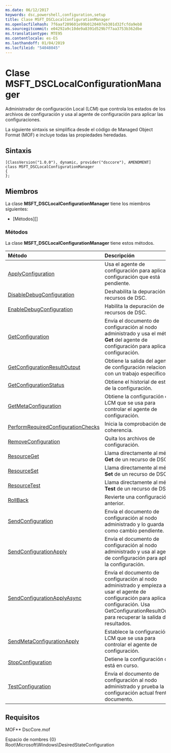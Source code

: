```yaml
---
ms.date: 06/12/2017
keywords: dsc,powershell,configuration,setup
title: Clase MSFT_DSCLocalConfigurationManager
ms.openlocfilehash: 7f6aaf209601e99b0120407eb301d32fcfda9eb8
ms.sourcegitcommit: e04292a9c10de9a8391d529b7f7aa3753b362dbe
ms.translationtype: MTE95
ms.contentlocale: es-ES
ms.lasthandoff: 01/04/2019
ms.locfileid: "54048045"
---
```

# <a name="msftdsclocalconfigurationmanager-class"></a>Clase MSFT_DSCLocalConfigurationManager

Administrador de configuración Local (LCM) que controla los estados de los archivos de configuración y usa al agente de configuración para aplicar las configuraciones.

La siguiente sintaxis se simplifica desde el código de Managed Object Format (MOF) e incluye todas las propiedades heredadas.

## <a name="syntax"></a>Sintaxis

```
[ClassVersion("1.0.0"), dynamic, provider("dsccore"), AMENDMENT]
class MSFT_DSCLocalConfigurationManager
{
};
```

## <a name="members"></a>Miembros

La clase **MSFT_DSCLocalConfigurationManager** tiene los miembros siguientes:

- [Métodos][]

### <a name="methods"></a>Métodos

La clase **MSFT_DSCLocalConfigurationManager** tiene estos métodos.

|Método |Descripción |
|:--- |:---|
| [ApplyConfiguration](msft-dsclocalconfigurationmanager-applyconfiguration.md)| Usa el agente de configuración para aplicar la configuración que está pendiente.|
| [DisableDebugConfiguration](msft-dsclocalconfigurationmanager-disabledebugconfiguration.md)| Deshabilita la depuración de recursos de DSC.|
| [EnableDebugConfiguration](msft-dsclocalconfigurationmanager-enabledebugconfiguration.md)| Habilita la depuración de recursos de DSC.|
| [GetConfiguration](msft-dsclocalconfigurationmanager-getconfiguration.md)| Envía el documento de configuración al nodo administrado y usa el método **Get** del agente de configuración para aplicar la configuración.|
| [GetConfigurationResultOutput](msft-dsclocalconfigurationmanager-getconfigurationresultoutput.md)| Obtiene la salida del agente de configuración relacionada con un trabajo específico.|
| [GetConfigurationStatus](msft-dsclocalconfigurationmanager-getconfigurationstatus.md)| Obtiene el historial de estado de la configuración.|
| [GetMetaConfiguration](msft-dsclocalconfigurationmanager-getmetaconfiguration.md)| Obtiene la configuración del LCM que se usa para controlar el agente de configuración.|
| [PerformRequiredConfigurationChecks](msft-dsclocalconfigurationmanager-performrequiredconfigurationchecks.md)| Inicia la comprobación de coherencia.|
| [RemoveConfiguration](msft-dsclocalconfigurationmanager-removeconfiguration.md)| Quita los archivos de configuración.|
| [ResourceGet](msft-dsclocalconfigurationmanager-resourceget.md)| Llama directamente al método **Get** de un recurso de DSC.|
| [ResourceSet](msft-dsclocalconfigurationmanager-resourceset.md)| Llama directamente al método **Set** de un recurso de DSC.|
| [ResourceTest](msft-dsclocalconfigurationmanager-resourcetest.md)| Llama directamente al método **Test** de un recurso de DSC.|
| [RollBack](msft-dsclocalconfigurationmanager-rollback.md)| Revierte una configuración anterior.|
| [SendConfiguration](msft-dsclocalconfigurationmanager-sendconfiguration.md)| Envía el documento de configuración al nodo administrado y lo guarda como cambio pendiente.|
| [SendConfigurationApply](msft-dsclocalconfigurationmanager-sendconfigurationapply.md)| Envía el documento de configuración al nodo administrado y usa al agente de configuración para aplicar la configuración.|
| [SendConfigurationApplyAsync](msft-dsclocalconfigurationmanager-sendconfigurationapplyasync.md)| Envía el documento de configuración al nodo administrado y empieza a usar el agente de configuración para aplicar la configuración. Usa GetConfigurationResultOutput para recuperar la salida de resultados.|
| [SendMetaConfigurationApply](msft-dsclocalconfigurationmanager-sendmetaconfigurationapply.md)| Establece la configuración del LCM que se usa para controlar el agente de configuración.|
| [StopConfiguration](msft-dsclocalconfigurationmanager-stopconfiguration.md)| Detiene la configuración que está en curso.|
| [TestConfiguration](msft-dsclocalconfigurationmanager-testconfiguration.md)| Envía el documento de configuración al nodo administrado y prueba la configuración actual frente al documento.|

## <a name="requirements"></a>Requisitos

MOF** DscCore.mof

Espacio de nombres {0} Root\Microsoft\Windows\DesiredStateConfiguration